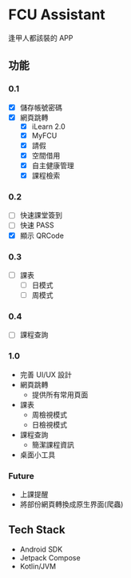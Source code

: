 # FCU Assistant

逢甲人都該裝的 APP

## 功能

### 0.1

- [x] 儲存帳號密碼
- [x] 網頁跳轉
  - [x] iLearn 2.0
  - [x] MyFCU
  - [x] 請假
  - [x] 空間借用
  - [x] 自主健康管理
  - [x] 課程檢索

### 0.2

- [ ] 快速課堂簽到
- [ ] 快速 PASS
- [x] 顯示 QRCode

### 0.3

- [ ] 課表
  - [ ] 日模式
  - [ ] 周模式

### 0.4

- [ ] 課程查詢

### 1.0

- 完善 UI/UX 設計
- 網頁跳轉
  - 提供所有常用頁面
- 課表
  - 周檢視模式
  - 日檢視模式
- 課程查詢
  - 簡潔課程資訊
- 桌面小工具

### Future

- 上課提醒
- 將部份網頁轉換成原生界面(爬蟲)

## Tech Stack

- Android SDK
- Jetpack Compose
- Kotlin/JVM
